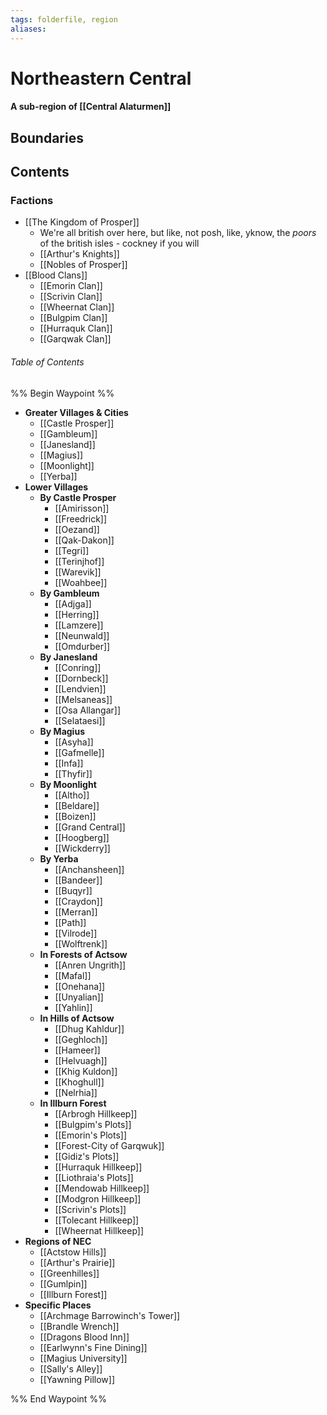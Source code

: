```yaml
---
tags: folderfile, region
aliases:
---
```

# Northeastern Central
#### A sub-region of [[Central Alaturmen]]
## Boundaries
## Contents
### Factions
- [[The Kingdom of Prosper]]
	- We're all british over here, but like, not posh, like, yknow, the *poors* of the british isles - cockney if you will
	- [[Arthur's Knights]]
	- [[Nobles of Prosper]]
- [[Blood Clans]]
	- [[Emorin Clan]]
	- [[Scrivin Clan]]
	- [[Wheernat Clan]]
	- [[Bulgpim Clan]]
	- [[Hurraquk Clan]]
	- [[Garqwak Clan]]

###### Table of Contents
%% Begin Waypoint %%
- **Greater Villages & Cities**
	- [[Castle Prosper]]
	- [[Gambleum]]
	- [[Janesland]]
	- [[Magius]]
	- [[Moonlight]]
	- [[Yerba]]
- **Lower Villages**
	- **By Castle Prosper**
		- [[Amirisson]]
		- [[Freedrick]]
		- [[Oezand]]
		- [[Qak-Dakon]]
		- [[Tegri]]
		- [[Terinjhof]]
		- [[Warevik]]
		- [[Woahbee]]
	- **By Gambleum**
		- [[Adjga]]
		- [[Herring]]
		- [[Lamzere]]
		- [[Neunwald]]
		- [[Omdurber]]
	- **By Janesland**
		- [[Conring]]
		- [[Dornbeck]]
		- [[Lendvien]]
		- [[Melsaneas]]
		- [[Osa Allangar]]
		- [[Selataesi]]
	- **By Magius**
		- [[Asyha]]
		- [[Gafmelle]]
		- [[Infa]]
		- [[Thyfir]]
	- **By Moonlight**
		- [[Altho]]
		- [[Beldare]]
		- [[Boizen]]
		- [[Grand Central]]
		- [[Hoogberg]]
		- [[Wickderry]]
	- **By Yerba**
		- [[Anchansheen]]
		- [[Bandeer]]
		- [[Buqyr]]
		- [[Craydon]]
		- [[Merran]]
		- [[Path]]
		- [[Vilrode]]
		- [[Wolftrenk]]
	- **In Forests of Actsow**
		- [[Anren Ungrith]]
		- [[Mafal]]
		- [[Onehana]]
		- [[Unyalian]]
		- [[Yahlin]]
	- **In Hills of Actsow**
		- [[Dhug Kahldur]]
		- [[Geghloch]]
		- [[Hameer]]
		- [[Helvuagh]]
		- [[Khig Kuldon]]
		- [[Khoghull]]
		- [[Nelrhia]]
	- **In Illburn Forest**
		- [[Arbrogh Hillkeep]]
		- [[Bulgpim's Plots]]
		- [[Emorin's Plots]]
		- [[Forest-City of Garqwuk]]
		- [[Gidiz's Plots]]
		- [[Hurraquk Hillkeep]]
		- [[Liothraia's Plots]]
		- [[Mendowab Hillkeep]]
		- [[Modgron Hillkeep]]
		- [[Scrivin's Plots]]
		- [[Tolecant Hillkeep]]
		- [[Wheernat Hillkeep]]
- **Regions of NEC**
	- [[Actstow Hills]]
	- [[Arthur's Prairie]]
	- [[Greenhilles]]
	- [[Gumlpin]]
	- [[Illburn Forest]]
- **Specific Places**
	- [[Archmage Barrowinch's Tower]]
	- [[Brandle Wrench]]
	- [[Dragons Blood Inn]]
	- [[Earlwynn's Fine Dining]]
	- [[Magius University]]
	- [[Sally's Alley]]
	- [[Yawning Pillow]]

%% End Waypoint %%
